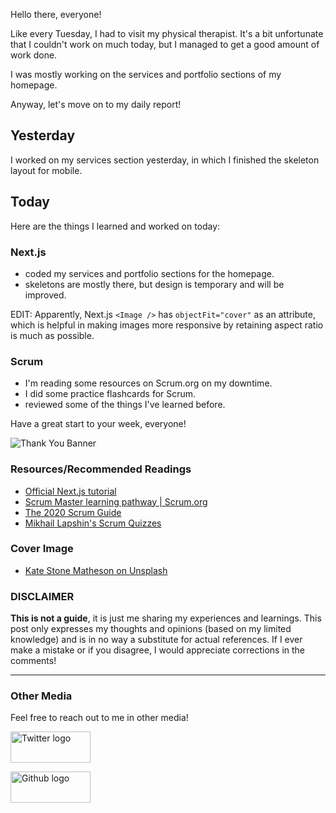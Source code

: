 Hello there, everyone!

Like every Tuesday, I had to visit my physical therapist. It's a bit unfortunate that I couldn't work on much today, but I managed to get a good amount of work done.

I was mostly working on the services and portfolio sections of my homepage.

Anyway, let's move on to my daily report!

## Yesterday

I worked on my services section yesterday, in which I finished the skeleton layout for mobile.

## Today

Here are the things I learned and worked on today:

### Next.js

- coded my services and portfolio sections for the homepage.
- skeletons are mostly there, but design is temporary and will be improved.

EDIT: Apparently, Next.js `<Image />` has `objectFit="cover"` as an attribute, which is helpful in making images more responsive by retaining aspect ratio is much as possible.

### Scrum

- I'm reading some resources on Scrum.org on my downtime.
- I did some practice flashcards for Scrum.
- reviewed some of the things I've learned before.

Have a great start to your week, everyone!

![Thank You Banner](https://dev-to-uploads.s3.amazonaws.com/uploads/articles/x9ayfxxxaz2g2hfcqbsk.png)

### Resources/Recommended Readings

- [Official Next.js tutorial](https://nextjs.org/learn/basics/create-nextjs-app?utm_source=next-site&utm_medium=nav-cta&utm_campaign=next-website)
- [Scrum Master learning pathway | Scrum.org](https://www.scrum.org/pathway/scrum-master)
- [The 2020 Scrum Guide](https://scrumguides.org/scrum-guide.html)
- [Mikhail Lapshin's Scrum Quizzes](https://mlapshin.com/index.php/scrum-quizzes/)

### Cover Image

- [Kate Stone Matheson on Unsplash](https://unsplash.com/photos/uy5t-CJuIK4)

### DISCLAIMER

**This is not a guide**, it is just me sharing my experiences and learnings. This post only expresses my thoughts and opinions (based on my limited knowledge) and is in no way a substitute for actual references. If I ever make a mistake or if you disagree, I would appreciate corrections in the comments!

<hr />

### Other Media

Feel free to reach out to me in other media!

<span><a target="_blank" href="https://twitter.com/RamminaR"><img src="https://res.cloudinary.com/rammina/image/upload/v1636792959/twitter-logo_laoyfu_pdbagm.png" alt="Twitter logo" width="128" height="50"/></a></span>

<span><a target="_blank" href="https://github.com/Rammina"><img src="https://res.cloudinary.com/rammina/image/upload/v1636795051/GitHub-Emblem2_epcp8r.png" alt="Github logo" width="128" height="50"/></a></span>
